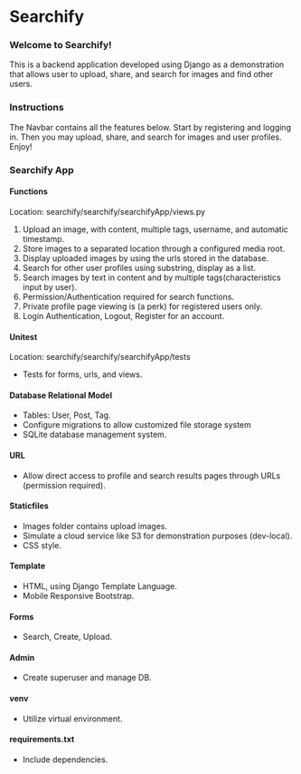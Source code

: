 # Searchify  

### Welcome to Searchify!  

This is a backend application developed using Django as a demonstration that allows user to upload, share, and search for images and find other users. 

### Instructions  

The Navbar contains all the features below. Start by registering and logging in. Then you may upload, share, and search for images and user profiles. Enjoy!   

### Searchify App  

#### Functions  
Location: searchify/searchify/searchifyApp/views.py  
1. Upload an image, with content, multiple tags, username, and automatic timestamp.  
2. Store images to a separated location through a configured media root.
3. Display uploaded images by using the urls stored in the database.    
4. Search for other user profiles using substring, display as a list.  
5. Search images by text in content and by multiple tags(characteristics input by user).  
6. Permission/Authentication required for search functions.  
7. Private profile page viewing is (a perk) for registered users only.   
8. Login Authentication, Logout, Register for an account.  

#### Unitest  
Location: searchify/searchify/searchifyApp/tests    
- Tests for forms, urls, and views.  

#### Database Relational Model  
- Tables: User, Post, Tag.  
- Configure migrations to allow customized file storage system
- SQLite database management system.  

#### URL  
- Allow direct access to profile and search results pages through URLs (permission required). 

#### Staticfiles  
- Images folder contains upload images. 
- Simulate a cloud service like S3 for demonstration purposes (dev-local).  
- CSS style.  

#### Template  
- HTML, using Django Template Language.  
- Mobile Responsive Bootstrap.  

#### Forms  
- Search, Create, Upload.  

#### Admin  
- Create superuser and manage DB.  

#### venv  
- Utilize virtual environment.  

#### requirements.txt  
- Include dependencies.  

